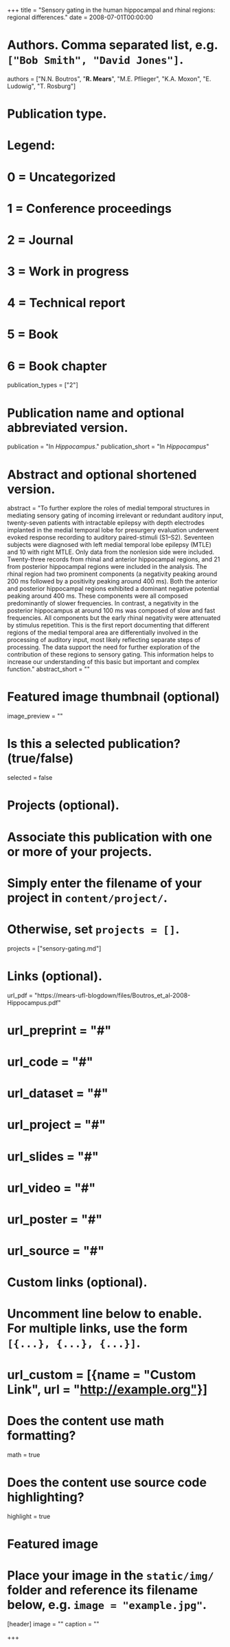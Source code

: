 +++
title = "Sensory gating in the human hippocampal and rhinal regions: regional differences."
date = 2008-07-01T00:00:00

# Authors. Comma separated list, e.g. `["Bob Smith", "David Jones"]`.
authors = ["N.N. Boutros", "**R. Mears**", "M.E. Pflieger", "K.A. Moxon", "E. Ludowig", "T. Rosburg"]

# Publication type.
# Legend:
# 0 = Uncategorized
# 1 = Conference proceedings
# 2 = Journal
# 3 = Work in progress
# 4 = Technical report
# 5 = Book
# 6 = Book chapter
publication_types = ["2"]

# Publication name and optional abbreviated version.
publication = "In *Hippocampus*."
publication_short = "In *Hippocampus*"

# Abstract and optional shortened version.
abstract = "To further explore the roles of medial temporal structures in mediating sensory gating of incoming irrelevant or redundant auditory input, twenty-seven patients with intractable epilepsy with depth electrodes implanted in the medial temporal lobe for presurgery evaluation underwent evoked response recording to auditory paired-stimuli (S1–S2). Seventeen subjects were diagnosed with left medial temporal lobe epilepsy (MTLE) and 10 with right MTLE. Only data from the nonlesion side were included. Twenty-three records from rhinal and anterior hippocampal regions, and 21 from posterior hippocampal regions were included in the analysis. The rhinal region had two prominent components (a negativity peaking around 200 ms followed by a positivity peaking around 400 ms). Both the anterior and posterior hippocampal regions exhibited a dominant negative potential peaking around 400 ms. These components were all composed predominantly of slower frequencies. In contrast, a negativity in the posterior hippocampus at around 100 ms was composed of slow and fast frequencies. All components but the early rhinal negativity were attenuated by stimulus repetition. This is the first report documenting that different regions of the medial temporal area are differentially involved in the processing of auditory input, most likely reflecting separate steps of processing. The data support the need for further exploration of the contribution of these regions to sensory gating. This information helps to increase our understanding of this basic but important and complex function."
abstract_short = ""

# Featured image thumbnail (optional)
image_preview = ""

# Is this a selected publication? (true/false)
selected = false

# Projects (optional).
#   Associate this publication with one or more of your projects.
#   Simply enter the filename of your project in `content/project/`.
#   Otherwise, set `projects = []`.
projects = ["sensory-gating.md"]

# Links (optional).
url_pdf = "https://mears-ufl-blogdown/files/Boutros_et_al-2008-Hippocampus.pdf"
# url_preprint = "#"
# url_code = "#"
# url_dataset = "#"
# url_project = "#"
# url_slides = "#"
# url_video = "#"
# url_poster = "#"
# url_source = "#"

# Custom links (optional).
#   Uncomment line below to enable. For multiple links, use the form `[{...}, {...}, {...}]`.
# url_custom = [{name = "Custom Link", url = "http://example.org"}]

# Does the content use math formatting?
math = true

# Does the content use source code highlighting?
highlight = true

# Featured image
# Place your image in the `static/img/` folder and reference its filename below, e.g. `image = "example.jpg"`.
[header]
image = ""
caption = ""

+++


